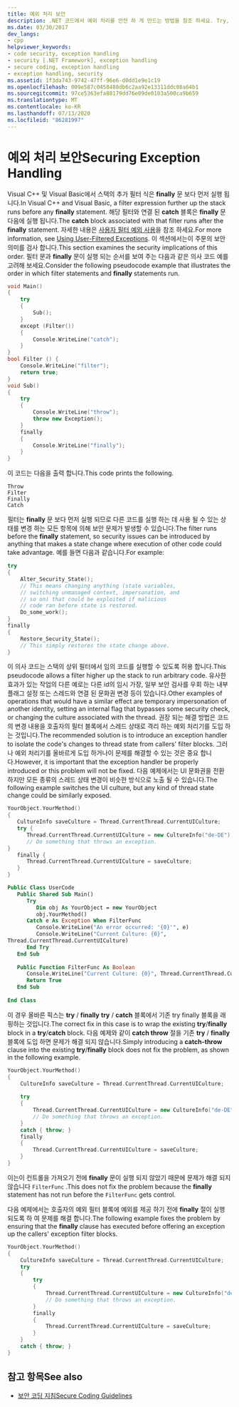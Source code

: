 ```yaml
---
title: 예외 처리 보안
description: .NET 코드에서 예외 처리를 안전 하 게 만드는 방법을 참조 하세요. Try, except, catch 및 finally 문이 있는 경우 코드가 실행 되는 순서를 검토 합니다.
ms.date: 03/30/2017
dev_langs:
- cpp
helpviewer_keywords:
- code security, exception handling
- security [.NET Framework], exception handling
- secure coding, exception handling
- exception handling, security
ms.assetid: 1f3da743-9742-47ff-96e6-d0dd1e9e1c19
ms.openlocfilehash: 009e587c0458488db6c2aa92e13311ddc08a64b1
ms.sourcegitcommit: 97ce5363efa88179dd76e09de0103a500ca9b659
ms.translationtype: MT
ms.contentlocale: ko-KR
ms.lasthandoff: 07/13/2020
ms.locfileid: "86281997"
---
```

# <a name="securing-exception-handling"></a><span data-ttu-id="da144-104">예외 처리 보안</span><span class="sxs-lookup"><span data-stu-id="da144-104">Securing Exception Handling</span></span>
<span data-ttu-id="da144-105">Visual C++ 및 Visual Basic에서 스택의 추가 필터 식은 **finally** 문 보다 먼저 실행 됩니다.</span><span class="sxs-lookup"><span data-stu-id="da144-105">In Visual C++ and Visual Basic, a filter expression further up the stack runs before any **finally** statement.</span></span> <span data-ttu-id="da144-106">해당 필터와 연결 된 **catch** 블록은 **finally** 문 다음에 실행 됩니다.</span><span class="sxs-lookup"><span data-stu-id="da144-106">The **catch** block associated with that filter runs after the **finally** statement.</span></span> <span data-ttu-id="da144-107">자세한 내용은 [사용자 필터 예외 사용](../../standard/exceptions/using-user-filtered-exception-handlers.md)을 참조 하세요.</span><span class="sxs-lookup"><span data-stu-id="da144-107">For more information, see [Using User-Filtered Exceptions](../../standard/exceptions/using-user-filtered-exception-handlers.md).</span></span> <span data-ttu-id="da144-108">이 섹션에서는이 주문의 보안 의미를 검사 합니다.</span><span class="sxs-lookup"><span data-stu-id="da144-108">This section examines the security implications of this order.</span></span> <span data-ttu-id="da144-109">필터 문과 **finally** 문이 실행 되는 순서를 보여 주는 다음과 같은 의사 코드 예를 고려해 보세요.</span><span class="sxs-lookup"><span data-stu-id="da144-109">Consider the following pseudocode example that illustrates the order in which filter statements and **finally** statements run.</span></span>  
  
```cpp  
void Main()
{  
    try
    {  
        Sub();  
    }
    except (Filter())
    {  
        Console.WriteLine("catch");  
    }  
}  
bool Filter () {  
    Console.WriteLine("filter");  
    return true;  
}  
void Sub()
{  
    try
    {  
        Console.WriteLine("throw");  
        throw new Exception();  
    }
    finally
    {  
        Console.WriteLine("finally");  
    }  
}
```  
  
 <span data-ttu-id="da144-110">이 코드는 다음을 출력 합니다.</span><span class="sxs-lookup"><span data-stu-id="da144-110">This code prints the following.</span></span>  
  
```output
Throw  
Filter  
Finally  
Catch  
```  
  
 <span data-ttu-id="da144-111">필터는 **finally** 문 보다 먼저 실행 되므로 다른 코드를 실행 하는 데 사용 될 수 있는 상태를 변경 하는 모든 항목에 의해 보안 문제가 발생할 수 있습니다.</span><span class="sxs-lookup"><span data-stu-id="da144-111">The filter runs before the **finally** statement, so security issues can be introduced by anything that makes a state change where execution of other code could take advantage.</span></span> <span data-ttu-id="da144-112">예를 들면 다음과 같습니다.</span><span class="sxs-lookup"><span data-stu-id="da144-112">For example:</span></span>  
  
```cpp  
try
{  
    Alter_Security_State();  
    // This means changing anything (state variables,  
    // switching unmanaged context, impersonation, and
    // so on) that could be exploited if malicious
    // code ran before state is restored.  
    Do_some_work();  
}
finally
{  
    Restore_Security_State();  
    // This simply restores the state change above.  
}  
```  
  
 <span data-ttu-id="da144-113">이 의사 코드는 스택의 상위 필터에서 임의 코드를 실행할 수 있도록 허용 합니다.</span><span class="sxs-lookup"><span data-stu-id="da144-113">This pseudocode allows a filter higher up the stack to run arbitrary code.</span></span> <span data-ttu-id="da144-114">유사한 효과가 있는 작업의 다른 예로는 다른 id의 임시 가장, 일부 보안 검사를 우회 하는 내부 플래그 설정 또는 스레드와 연결 된 문화권 변경 등이 있습니다.</span><span class="sxs-lookup"><span data-stu-id="da144-114">Other examples of operations that would have a similar effect are temporary impersonation of another identity, setting an internal flag that bypasses some security check, or changing the culture associated with the thread.</span></span> <span data-ttu-id="da144-115">권장 되는 해결 방법은 코드의 변경 내용을 호출자의 필터 블록에서 스레드 상태로 격리 하는 예외 처리기를 도입 하는 것입니다.</span><span class="sxs-lookup"><span data-stu-id="da144-115">The recommended solution is to introduce an exception handler to isolate the code's changes to thread state from callers' filter blocks.</span></span> <span data-ttu-id="da144-116">그러나 예외 처리기를 올바르게 도입 하거나이 문제를 해결할 수 있는 것은 중요 합니다.</span><span class="sxs-lookup"><span data-stu-id="da144-116">However, it is important that the exception handler be properly introduced or this problem will not be fixed.</span></span> <span data-ttu-id="da144-117">다음 예제에서는 UI 문화권을 전환 하지만 모든 종류의 스레드 상태 변경이 비슷한 방식으로 노출 될 수 있습니다.</span><span class="sxs-lookup"><span data-stu-id="da144-117">The following example switches the UI culture, but any kind of thread state change could be similarly exposed.</span></span>  
  
```cpp  
YourObject.YourMethod()  
{  
   CultureInfo saveCulture = Thread.CurrentThread.CurrentUICulture;  
   try {  
      Thread.CurrentThread.CurrentUICulture = new CultureInfo("de-DE");  
      // Do something that throws an exception.  
}  
   finally {  
      Thread.CurrentThread.CurrentUICulture = saveCulture;  
   }  
}  
```  
  
```vb  
Public Class UserCode  
   Public Shared Sub Main()  
      Try  
         Dim obj As YourObject = new YourObject  
         obj.YourMethod()  
      Catch e As Exception When FilterFunc  
         Console.WriteLine("An error occurred: '{0}'", e)  
         Console.WriteLine("Current Culture: {0}",
Thread.CurrentThread.CurrentUICulture)  
      End Try  
   End Sub  
  
   Public Function FilterFunc As Boolean  
      Console.WriteLine("Current Culture: {0}", Thread.CurrentThread.CurrentUICulture)  
      Return True  
   End Sub  
  
End Class  
```  
  
 <span data-ttu-id="da144-118">이 경우 올바른 픽스는 **try** / **finally** **try** / **catch** 블록에서 기존 try finally 블록을 래핑하는 것입니다.</span><span class="sxs-lookup"><span data-stu-id="da144-118">The correct fix in this case is to wrap the existing **try**/**finally** block in a **try**/**catch** block.</span></span> <span data-ttu-id="da144-119">다음 예제와 같이 **catch throw** 절을 기존 **try** / **finally** 블록에 도입 하면 문제가 해결 되지 않습니다.</span><span class="sxs-lookup"><span data-stu-id="da144-119">Simply introducing a **catch-throw** clause into the existing **try**/**finally** block does not fix the problem, as shown in the following example.</span></span>  
  
```cpp  
YourObject.YourMethod()  
{  
    CultureInfo saveCulture = Thread.CurrentThread.CurrentUICulture;  
  
    try
    {  
        Thread.CurrentThread.CurrentUICulture = new CultureInfo("de-DE");  
        // Do something that throws an exception.  
    }  
    catch { throw; }  
    finally
    {  
        Thread.CurrentThread.CurrentUICulture = saveCulture;  
    }  
}  
```  
  
 <span data-ttu-id="da144-120">이는이 컨트롤을 가져오기 전에 **finally** 문이 실행 되지 않았기 때문에 문제가 해결 되지 않습니다 `FilterFunc` .</span><span class="sxs-lookup"><span data-stu-id="da144-120">This does not fix the problem because the **finally** statement has not run before the `FilterFunc` gets control.</span></span>  
  
 <span data-ttu-id="da144-121">다음 예제에서는 호출자의 예외 필터 블록에 예외를 제공 하기 전에 **finally** 절이 실행 되도록 하 여 문제를 해결 합니다.</span><span class="sxs-lookup"><span data-stu-id="da144-121">The following example fixes the problem by ensuring that the **finally** clause has executed before offering an exception up the callers' exception filter blocks.</span></span>  
  
```cpp  
YourObject.YourMethod()  
{  
    CultureInfo saveCulture = Thread.CurrentThread.CurrentUICulture;  
    try
    {  
        try
        {  
            Thread.CurrentThread.CurrentUICulture = new CultureInfo("de-DE");  
            // Do something that throws an exception.  
        }  
        finally
        {  
            Thread.CurrentThread.CurrentUICulture = saveCulture;  
        }  
    }  
    catch { throw; }  
}  
```  
  
## <a name="see-also"></a><span data-ttu-id="da144-122">참고 항목</span><span class="sxs-lookup"><span data-stu-id="da144-122">See also</span></span>

- [<span data-ttu-id="da144-123">보안 코딩 지침</span><span class="sxs-lookup"><span data-stu-id="da144-123">Secure Coding Guidelines</span></span>](../../standard/security/secure-coding-guidelines.md)
